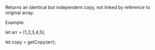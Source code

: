 Returns an identical but independent copy, not linked by reference to original array.

Example:

let arr = [1,2,3,4,5];

let copy = getCopy(arr);